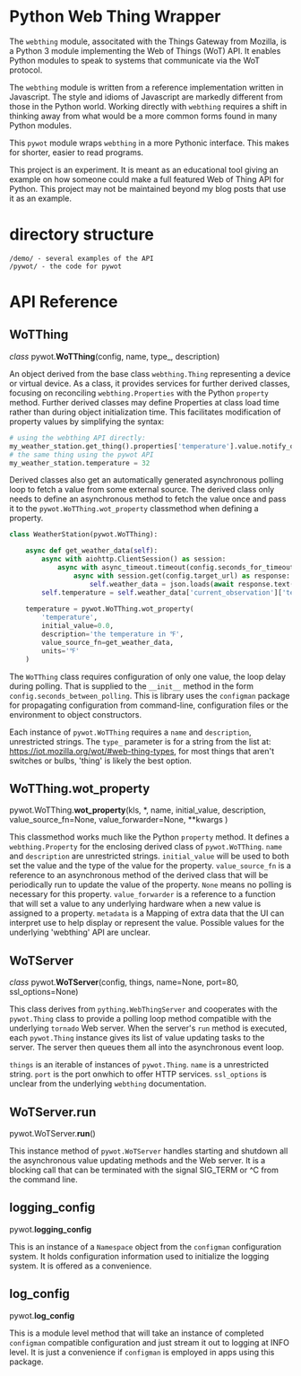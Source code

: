 # Python Web Thing Wrapper

The `webthing` module, associtated with the Things Gateway from Mozilla, is a
Python 3 module implementing the Web of Things (WoT) API.  It enables Python
modules to speak to systems that communicate via the WoT protocol.

The `webthing` module is written from a reference implementation written in
Javascript.  The style and idioms of Javascript are markedly different from
those in the Python world.  Working directly with `webthing` requires a shift
in thinking away from what would be a more common forms found in many Python
modules.

This `pywot` module wraps `webthing` in a more Pythonic interface.  This makes
for shorter, easier to read programs.

This project is an experiment.  It is meant as an educational tool giving an
example on how someone could make a full featured Web of Thing API for Python.
This project may not be maintained beyond my blog posts that use it as an example.

# directory structure
    /demo/ - several examples of the API
    /pywot/ - the code for pywot

# API Reference

## WoTThing
*class* pywot.**WoTThing**(config, name, type_, description)

An object derived from the base class `webthing.Thing` representing a device or virtual device. As a class, it provides services for further derived classes, focusing on reconciling `webthing.Properties` with the Python `property` method. Further derived classes may define Properties at class load time rather than during object initialization time. This facilitates modification of property values by simplifying the
syntax:
```python
# using the webthing API directly:
my_weather_station.get_thing().properties['temperature'].value.notify_of_external_update(32)
# the same thing using the pywot API
my_weather_station.temperature = 32
```
Derived classes also get an automatically generated asynchronous polling loop to fetch a value from some external source.
The derived class only needs to define an asynchronous method to fetch the value once and pass it to the 
`pywot.WoTThing.wot_property` classmethod when defining a property.

```python
class WeatherStation(pywot.WoTThing):

    async def get_weather_data(self):
        async with aiohttp.ClientSession() as session:
            async with async_timeout.timeout(config.seconds_for_timeout):
                async with session.get(config.target_url) as response:
                    self.weather_data = json.loads(await response.text())
        self.temperature = self.weather_data['current_observation']['temp_f']
    
    temperature = pywot.WoTThing.wot_property(
        'temperature',
        initial_value=0.0,
        description='the temperature in ℉',
        value_source_fn=get_weather_data,
        units='℉'
    )
```
The `WoTThing` class requires configuration of only one value, the loop delay during polling.  That is supplied to the `__init__` method in the form `config.seconds_between_polling`.  This is library uses the `configman` package for propagating 
configuration from command-line, configuration files or the environment to object constructors.

Each instance of `pywot.WoTThing` requires a `name` and `description`, unrestricted strings.  The `type_` parameter is for a string from
the list at: https://iot.mozilla.org/wot/#web-thing-types, for most things that aren't switches or bulbs, 
'thing' is likely the best option.

## WoTThing.wot_property
pywot.WoTThing.**wot_property**(kls,
        *,
        name,
        initial_value,
        description,
        value_source_fn=None,
        value_forwarder=None,
        **kwargs
)

This classmethod works much like the Python `property` method.  It defines a `webthing.Property` for the enclosing derived class 
of `pywot.WoTThing`.  `name` and `description` are unrestricted strings.  `initial_value` will be used to both set the 
value and the type of the value for the property.  `value_source_fn` is a reference to an asynchronous method of the derived
class that will be periodically run to update the value of the property.  `None` means no polling is necessary for this 
property. `value_forwarder` is a reference to a function that will set a value to any underlying hardware when a new value 
is assigned to a property.  `metadata` is a Mapping of extra data that the UI can interpret use to help display or represent 
the value.  Possible values for the underlying 'webthing' API are unclear.


## WoTServer
*class* pywot.**WoTServer**(config, things, name=None, port=80, ssl_options=None)

This class derives from `pything.WebThingServer` and cooperates with the `pywot.Thing` class to provide a polling loop method
compatible with the underlying `tornado` Web server.  When the server's `run` method is executed, each `pywot.Thing` instance
gives its list of value updating tasks to the server.  The server then queues them all into the asynchronous event loop.  

`things` is an iterable of instances of `pywot.Thing`.  `name` is a unrestricted string.  `port` is the port onwhich to offer
HTTP services. `ssl_options` is unclear from the underlying `webthing` documentation.

## WoTServer.**run**
pywot.WoTServer.**run**()

This instance method of `pywot.WoTServer` handles starting and shutdown all the asynchronous value updating methods and 
the Web server.  It is a blocking call that can be terminated with the signal SIG_TERM or ^C from the command line.


## logging_config
pywot.**logging_config**

This is an instance of a `Namespace` object from the `configman` configuration system.  It holds configuration information
used to initialize the logging system.  It is offered as a convenience.  

## log_config
pywot.**log_config**

This is a module level method that will take an instance of completed `configman` compatible configuration and just stream
it out to logging at INFO level.  It is just a convenience if `configman` is employed in apps using this package.

